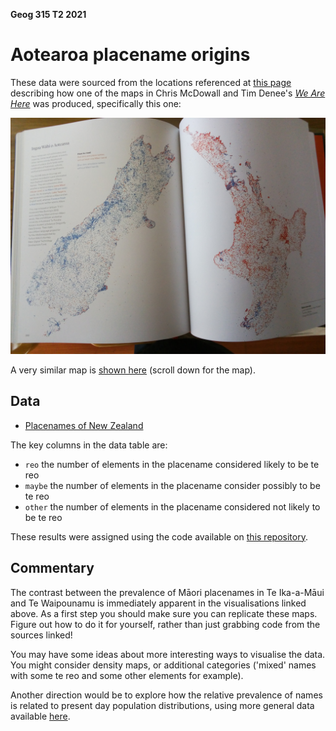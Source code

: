 **Geog 315 T2 2021**

# Aotearoa placename origins
These data were sourced from the locations referenced at [this page](https://github.com/fogonwater/we-are-here/tree/master/8_heart_memory#801-ingoa-w%C4%81hi-o-aotearoa--place-names-of-new-zealand) describing how one of the maps in Chris McDowall and Tim Denee's [_We Are Here_](https://www.masseypress.ac.nz/books/all/all/we-are-here) was produced, specifically this one:

![](we-are-here-spread.jpg)

A very similar map is [shown here](https://github.com/TeHikuMedia/nga-kupu) (scroll down for the map).

## Data
+ [Placenames of New Zealand](placenames.gpkg?raw=true)

The key columns in the data table are:

+ `reo` the number of elements in the placename considered likely to be te reo
+ `maybe` the number of elements in the placename consider possibly to be te reo
+ `other` the number of elements in the placename considered not likely to be te reo

These results were assigned using the code available on [this repository](https://github.com/TeHikuMedia/nga-kupu).

## Commentary
The contrast between the prevalence of Māori placenames in Te Ika-a-Māui and Te Waipounamu is immediately apparent in the visualisations linked above. As a first step you should make sure you can replicate these maps. Figure out how to do it for yourself, rather than just grabbing code from the sources linked!

You may have some ideas about more interesting ways to visualise the data. You might consider density maps, or additional categories ('mixed' names with some te reo and some other elements for example).

Another direction would be to explore how the relative prevalence of names is related to present day population distributions, using more general data available [here](../aotearoa-new-zealand-census-data.md).
